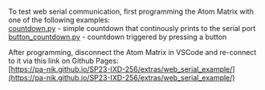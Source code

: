 To test web serial communication, first programming the Atom Matrix with one of the following examples:  
[countdown.py](countdown.py) - simple countdown that continously prints to the serial port  
[button_countdown.py](button_countdown.py) - countdown triggered by pressing a button  
  
After programming, disconnect the Atom Matrix in VSCode and re-connect to it via this link on Github Pages:  
[https://pa-nik.github.io/SP23-IXD-256/extras/web_serial_example/](https://pa-nik.github.io/SP23-IXD-256/extras/web_serial_example/)  